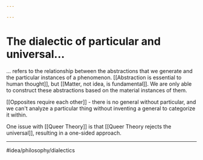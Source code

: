 ```yaml
---

---
```

# The dialectic of particular and universal... 
... refers to the relationship between the abstractions that we generate and the particular instances of a phenomenon. [[Abstraction is essential to human thought]], but [[Matter, not idea, is fundamental]]. We are only able to construct these abstractions based on the material instances of them. 

[[Opposites require each other]] - there is no general without particular, and we can't analyze a particular thing without inventing a general to categorize it within. 

One issue with [[Queer Theory]] is that [[Queer Theory rejects the universal]], resulting in a one-sided approach. 

---
#idea/philosophy/dialectics 